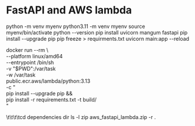 # FastAPI and AWS lambda

 python -m venv myenv
 python3.11 -m venv myenv
 source myenv/bin/activate
 python --version
 pip install uvicorn mangum fastapi
 pip install --upgrade pip
 pip freeze > requirments.txt
 uvicorn main:app --reload

 docker run --rm \       
  --platform linux/amd64 \
  --entrypoint /bin/sh \
  -v "$PWD":/var/task \
  -w /var/task \
  public.ecr.aws/lambda/python:3.13 \
  -c "\
    pip install --upgrade pip && \
    pip install -r requirements.txt -t build/ \
  "


 \t\t\t\tcd dependencies
 dir
 ls -l
 zip aws_fastapi_lambda.zip -r .